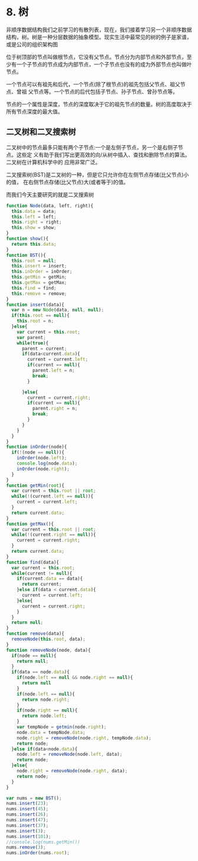 # 8. 树

非顺序数据结构我们之前学习的有散列表，现在，我们接着学习另一个非顺序数据结构，树。树是一种分层数据的抽象模型。现实生活中最常见的树的例子是家谱，或是公司的组织架构图

位于树顶部的节点叫做根节点，它没有父节点。节点分为内部节点和外部节点，至少有一个子节点的节点成为内部节点，一个子节点也没有的成为外部节点也叫做叶节点。

一个节点可以有祖先和后代，一个节点(除了根节点)的祖先包括父节点、祖父节点、曾祖 父节点等。一个节点的后代包括子节点、孙子节点、曾孙节点等。

节点的一个属性是深度，节点的深度取决于它的祖先节点的数量。树的高度取决于所有节点深度的最大值。

## 二叉树和二叉搜索树

二叉树中的节点最多只能有两个子节点:一个是左侧子节点，另一个是右侧子节点。这些定 义有助于我们写出更高效的向/从树中插入、查找和删除节点的算法。二叉树在计算机科学中的 应用非常广泛。

二叉搜索树(BST)是二叉树的一种，但是它只允许你在左侧节点存储(比父节点)小的值， 在右侧节点存储(比父节点)大(或者等于)的值。

而我们今天主要研究的就是二叉搜索树

```js
function Node(data, left, right){
  this.data = data;
  this.left = left;
  this.right = right;
  this.show = show;
}
function show(){
  return this.data;
}
function BST(){
  this.root = null;
  this.insert = insert;
  this.inOrder = inOrder;
  this.getMin = getMin;
  this.getMax = getMax;
  this.find = find;
  this.remove = remove;
}
function insert(data){
  var n = new Node(data, null, null);
  if(this.root == null){
    this.root = n;
  }else{
    var current = this.root;
    var parent;
    while(true){
      parent = current;
      if(data<current.data){
        current = current.left;
        if(current == null){
          parent.left = n;
          break;
        }

      }else{
        current = current.right;
        if(current == null){
          parent.right = n;
          break;
        }
      }
    }
  }
}
function inOrder(node){
  if(!(node == null)){
    inOrder(node.left);
    console.log(node.data);
    inOrder(node.right);
  }
}
function getMin(root){
  var current = this.root || root;
  while(!(current.left == null)){
    current = current.left;
  }
  return current.data;
}
function getMax(){
  var current = this.root || root;
  while(!(current.right == null)){
    current = current.right;
  }
  return current.data;
}
function find(data){
  var current = this.root;
  while(current != null){
    if(current.data == data){
      return current;
    }else if(data < current.data){
      current = current.left;
    }else{
      current = current.right;
    }
  }
  return null;
}
function remove(data){
  removeNode(this.root, data);
}
function removeNode(node, data){
  if(node == null){
    return null;
  }
  if(data == node.data){
    if(node.left == null && node.right == null){
      return null
    }
    if(node.left == null){
      return node.right;
    }
    if(node.right == null){
      return node.left;
    }
    var tempNode = getmin(node.right);
    node.data = tempNode.data;
    node.right = removeNode(node.right, tempNode.data);
    return node;
  }else if(data<node.data){
    node.left = removeNode(node.left, data);
    return node;
  }else{
    node.right = removeNode(node.right, data);
    return node;
  }
}

var nums = new BST();
nums.insert(23);
nums.insert(45);
nums.insert(26);
nums.insert(47);
nums.insert(37);
nums.insert(3);
nums.insert(101);
//console.log(nums.getMin())
nums.remove(3);
nums.inOrder(nums.root);
```
